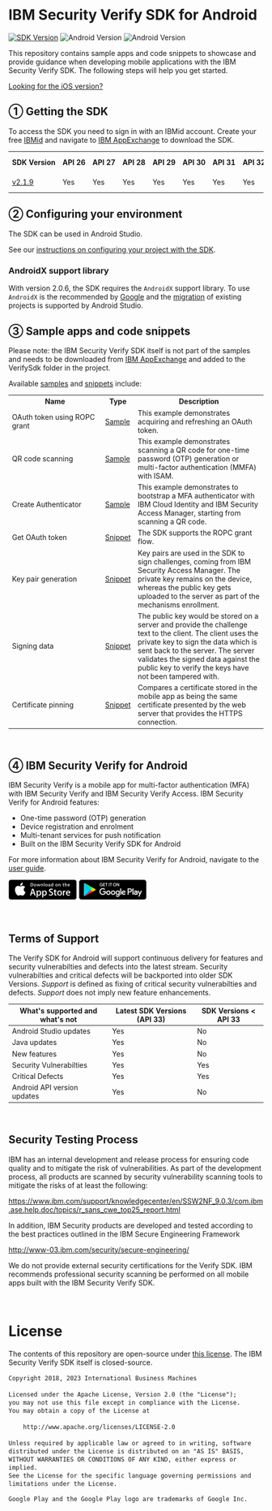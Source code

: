 # IBM Security Verify SDK for Android

[![SDK Version](https://img.shields.io/badge/IBM%20Security%20Verify%20SDK-2.1.9-blue.svg)](https://exchange.xforce.ibmcloud.com/hub/IdentityandAccess)
![Android Version](https://img.shields.io/badge/Android-13-green.svg)
![Android Version](https://img.shields.io/badge/Android%20API-33-green.svg)

This repository contains sample apps and code snippets to showcase and provide guidance when developing mobile applications with the IBM Security Verify SDK. The following steps will help you get started.

[Looking for the iOS version?](https://github.com/ibm-security/verify-sdk-ios)
<br/>

## ① Getting the SDK

To access the SDK you need to sign in with an IBMid account.  Create your free [IBMid](https://www.ibm.com/account/us-en/signup/register.html) and navigate to [IBM AppExchange](https://exchange.xforce.ibmcloud.com/hub/IdentityandAccess) to download the SDK.
<br/>

<table>
  <tr>
    <th>SDK&nbsp;Version</th>
    <th>API&nbsp;26</th>
    <th>API&nbsp;27</th>
    <th>API&nbsp;28</th>
    <th>API&nbsp;29</th>
    <th>API&nbsp;30</th>
    <th>API&nbsp;31</th>
    <th>API&nbsp;32</th>
    <th>API&nbsp;33</th>
    <th>API&nbsp;34</th>
    <th>Gradle Version</th>
  </tr>
  <tr>
    <td><a href="CHANGELOG.md#security-verify-sdk-219-13122023">v2.1.9</a></td>
    <td>Yes</td>
    <td>Yes</td>
    <td>Yes</td>
    <td>Yes</td>
    <td>Yes</td>
    <td>Yes</td>
    <td>Yes</td>
    <td><b>Yes (Targeted)</b></td>
    <td>Yes</td>
    <td>8.0</td>
  </tr>
</table>

## ② Configuring your environment

The SDK can be used in Android Studio.

See our [instructions on configuring your project with the SDK](samples/getting-the-sdk.md).

### AndroidX support library ###
With version 2.0.6, the SDK requires the `AndroidX` support library. To use `AndroidX` is the recommended by [Google](https://developer.android.com/topic/libraries/support-library) and the [migration](https://developer.android.com/jetpack/androidx/migrate) of existing projects is supported by Android Studio.

## ③ Sample apps and code snippets

Please note: the IBM Security Verify SDK itself is not part of the samples and needs to be downloaded from [IBM AppExchange](https://exchange.xforce.ibmcloud.com/hub/IdentityandAccess) and added to the VerifySdk folder in the project.

Available [samples](samples/README.md) and [snippets](snippets/README.md) include:

<table>
    <tr>
        <th width="170px">Name</th>
        <th>Type</th>
        <th>Description</th>
    </tr>
    <tr>
        <td>OAuth token using ROPC grant</td>
        <td><a href="samples/OAuth">Sample</a></td>
        <td>This example demonstrates acquiring and refreshing an OAuth token.</td>
    </tr>
    <tr>
        <td>QR code scanning</td>
        <td><a href="samples/QRCodeScan">Sample</a></td>
        <td>This example demonstrates scanning a QR code for one-time password (OTP) generation or multi-factor authentication (MMFA) with ISAM.</td>
    </tr>
        <tr>
        <td>Create Authenticator</td>
        <td><a href="samples/AuthenticatorDemo">Sample</a></td>
        <td>This example demonstrates to bootstrap a MFA authenticator with IBM Cloud Identity and IBM Security Access Manager,
        starting from scanning a QR code.</td>
    </tr>
    <tr>
        <td>Get OAuth token</td>
        <td><a href="snippets#oauthtoken">Snippet</a></td>
        <td> The SDK supports the ROPC grant flow.</td>
    </tr>
    <tr>
        <td>Key pair generation</td>
        <td><a href="snippets#keypairgen">Snippet</a></td>
        <td>Key pairs are used in the SDK to sign challenges, coming from IBM Security Access Manager. The private key remains on the device, whereas the public key gets uploaded to the server as part of the mechanisms enrollment.</td>
    </tr>
     <tr>
        <td>Signing data</td>
        <td><a href="snippets#signdata">Snippet</a></td>
        <td>The public key would be stored on a server and provide the challenge text to the client. The client uses the private key to sign the data which is sent back to the server. The server validates the signed data against the public key to verify the keys have not been tampered with.</td>
    </tr>
    <tr>
        <td>Certificate pinning</td>
        <td><a href="snippets#certpin">Snippet</a></td>
        <td>Compares a certificate stored in the mobile app as being the same certificate presented by the web server that provides the HTTPS connection.</td>
    </tr>
</table>
<br/>

## ④ IBM Security Verify for Android

IBM Security Verify is a mobile app for multi-factor authentication (MFA) with IBM Security Verify and IBM Security Verify Access. IBM Security Verify for Android features:
- One-time password (OTP) generation
- Device registration and enrolment
- Multi-tenant services for push notification
- Built on the IBM Security Verify SDK for Android

For more information about IBM Security Verify for Android, navigate to the [user guide](http://www-01.ibm.com/support/docview.wss?uid=swg27048979).

[![Download on the App Store](res/download-on-the-app-store.png)](https://itunes.apple.com/au/app/ibm-verify/id1162190392?mt=8)
[![Get it on Google Play](res/get-it-on-google-play-store.png)](https://play.google.com/store/apps/details?id=com.ibm.security.verifyapp)

<br/>

## Terms of Support
The Verify SDK for Android will support continuous delivery for features and security vulnerabilties and defects into the latest stream. Security vulnerabilties and critical defects will be backported into older SDK Versions. 
_Support_ is defined as fixing of critical security vulnerabilties and defects. _Support_ does not imply new feature enhancements.

| What's supported and what's not | Latest SDK Versions (API 33) | SDK Versions < API 33 |
|-------------------------------------------------------|-----------------|----------------|
| Android Studio updates                                | Yes             | No             |
| Java updates                                          | Yes             | No             |
| New features                                          | Yes             | No             |
| Security Vulnerabilties                               | Yes             | Yes            |
| Critical Defects                                      | Yes             | Yes            |
| Android API version updates                           | Yes             | No             |

<br/>

## Security Testing Process
IBM has an internal development and release process for ensuring code quality and to mitigate the risk of vulnerabilities.   As part of the development process, all products are scanned by security vulnerability scanning tools to mitigate the risks of at least the following:  

https://www.ibm.com/support/knowledgecenter/en/SSW2NF_9.0.3/com.ibm.ase.help.doc/topics/r_sans_cwe_top25_report.html

In addition, IBM Security products are developed and tested according to the best practices outlined in the IBM Secure Engineering Framework

http://www-03.ibm.com/security/secure-engineering/

We do not provide external security certifications for the Verify SDK. IBM recommends professional security scanning be performed on all mobile apps built with the IBM Security Verify SDK.

<br/>

# License

The contents of this repository are open-source under [this license](LICENSE). The IBM Security Verify SDK itself is closed-source.

```
Copyright 2018, 2023 International Business Machines

Licensed under the Apache License, Version 2.0 (the "License");
you may not use this file except in compliance with the License.
You may obtain a copy of the License at

    http://www.apache.org/licenses/LICENSE-2.0

Unless required by applicable law or agreed to in writing, software
distributed under the License is distributed on an "AS IS" BASIS,
WITHOUT WARRANTIES OR CONDITIONS OF ANY KIND, either express or implied.
See the License for the specific language governing permissions and
limitations under the License.
```

```
Google Play and the Google Play logo are trademarks of Google Inc.
```
